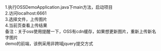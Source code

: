 1.执行OSSDemoApplication.java下main方法，启动项目  
2.访问localhost:6661  
3.选择文件，上传图片  
4.当前页查看上传结果  
备注：关于oss使用提醒一下，OSS有cdn缓存，如果想更新图片，重新上传新名字图片  
demo的前端，该例采用非跨域jquery提交方式